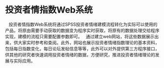 # 投资者情指数Web系统
    投资者情指数Web系统将通过SPSS投资者情绪建模流程转化为实际可以使用的产品，将原由需要手动获取的数据变为程序实时获取，将原有的数据处理交给程序实现，建模的流程只需要配置参数即可。
    通过建立web网站，将这些数据展示出来，供大家实时参考和查阅。此外，网站也展示投资者情绪指数理论的基本资料，包括每日指数变化，每日论坛发帖信息等等，此外可以对外提供第三方程序接口，供其他的研究者快速调用投资者情绪的数据，方便研究，推进投资者情绪理论的发展与实际应用。
